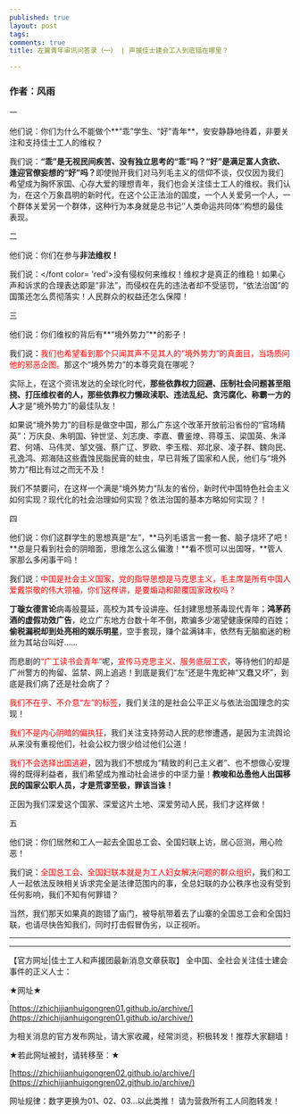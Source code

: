 ```yaml
---
published: true
layout: post
tags:
comments: true
title: 左翼青年审讯问答录（一） | 声援佳士建会工人到底错在哪里？

---
```


### 作者：风雨

<head>一</head>

他们说：你们为什么不能做个**“乖”学生、“好”青年**，安安静静地待着，非要关注和支持佳士工人的维权？

我们说：<b color= 'red'>“乖”是无视民间疾苦、没有独立思考的“乖”吗？“好”是满足富人贪欲、逢迎官僚妄想的“好”吗？</b>即使抛开我们对马列毛主义的信仰不谈，仅仅因为我们希望成为胸怀家国、心存大爱的理想青年，我们也会关注佳士工人的维权。我们认为，在这个万象昌明的新时代，在这个公正法治的国度，一个人关爱另一个人，一个群体关爱另一个群体，这种行为本身就是总书记‘’人类命运共同体‘’构想的最佳表现。

<head>二</head>

他们说：你们在参与**非法维权！**

我们说：</font color= 'red'>没有侵权何来维权！维权才是真正的维稳！</font>如果心声和诉求的合理表达即是“非法”，而侵权在先的违法者却不受惩罚，“依法治国”的国策还怎么贯彻落实！人民群众的权益还怎么保障！

<head>三</head>

他们说：你们维权的背后有**“境外势力”**的影子！

我们说：<font color= 'red'>我们也希望看到那个只闻其声不见其人的“境外势力”的真面目，当场质问他的邪恶企图。</font>那这个“境外势力”的本尊究竟在哪呢？

实际上，在这个资讯发达的全球化时代，**那些依靠权力回避、压制社会问题甚至阻挠、打压维权者的人，那些依靠权力懒政渎职、违法乱纪、贪污腐化、称霸一方的人**才是“境外势力”的最佳队友！

如果说“境外势力”的目标是做空中国，那么广东这个改革开放前沿省份的“官场精英”：万庆良、朱明国、钟世坚、刘志庚、李嘉、曹鉴燎、蒋尊玉、梁国英、朱泽君、何靖、马伟灵、邹文强、蔡广辽、罗欧、李玉楷、郑北泉、凌子群、魏向民、孔逸鸿、郑海陆这些蠹蚀民脂民膏的蛀虫，早已背叛了国家和人民，他们与“境外势力”相比有过之而无不及！

我们不禁要问，在这样一个满是“境外势力”队友的省份，新时代中国特色社会主义如何实现？现代化的社会治理如何实现？依法治国的基本方略如何实现？！

<head>四</head>

他们说：你们这群学生的思想真是“左”，**马列毛语言一套一套、脑子烧坏了吧！**总是只看到社会的阴暗面，思维怎么这么偏激！**看不惯可以出国呀，**管人家那么多闲事干吗！

我们说：<font color='red'>中国是社会主义国家，党的指导思想是马克思主义，毛主席是所有中国人爱戴崇敬的伟大领袖，你们这样讲，是要煽动和颠覆国家政权吗？</font>

**丁璇女德言论**病毒般蔓延，高校为其专设讲座、任封建思想荼毒现代青年；**鸿茅药酒的虚假功效广告**，屹立广东地方台数十年不倒，欺骗多少渴望健康保障的百姓；**偷税漏税却到处亮相的娱乐明星**，空手套现，赚个盆满钵丰，依然有无脑痴迷的粉丝为其站台叫好……

而悲剧的<font color= 'red'>“广工读书会青年”</font>呢，<font color= 'red'>宣传马克思主义、服务底层工农</font>，等待他们的却是广州警方的拘留、监禁、网上追逃！到底是我们“左”还是牛鬼蛇神“又蠢又坏”，到底是我们病了还是社会病了？

<font color= 'red'>我们不在乎、不介意“左”的标签</font>，我们关注的是社会公平正义与依法治国理念的实现！

<font color= 'red'>我们不是内心阴暗的偏执狂</font>，我们关注支持劳动人民的悲惨遭遇，是因为主流舆论从来没有重视他们，社会公权力很少给过他们公道！

<font color= 'red'>我们不会选择出国逃避</font>，因为我们不想成为“精致的利己主义者”、也不想做心安理得的既得利益者，我们希望成为推动社会进步的中坚力量！**教唆和怂恿他人出国移民的国家公职人员，才是荒谬至极，罪该当诛！**

正因为我们深爱这个国家、深爱这片土地、深爱劳动人民，我们才这样做！

<head>五</head>

他们说：你们居然和工人一起去全国总工会、全国妇联上访，居心叵测，用心险恶！

我们说：<font color= 'red'>全国总工会、全国妇联本就是为工人妇女解决问题的群众组织</font>，我们和工人一起依法反映相关诉求完全是法律范围内的事，全总妇联的办公秩序也没有受到任何影响，我们不知有何罪错？

当然，我们那天如果真的跑错了庙门，被导航带着去了山寨的全国总工会和全国妇联，也请尽快告知我们，同时打击假冒伪劣，以正视听。

---

---

【官方网址|佳士工人和声援团最新消息文章获取】
全中国、全社会关注佳士建会事件的正义人士：

★网址★

[https://zhichijianhuigongren01.github.io/archive/](https://zhichijianhuigongren01.github.io/archive/)

为相关消息的官方发布网址，请大家收藏，经常浏览，积极转发！推荐大家翻墙！

★若此网址被封，请转移至：★

[https://zhichijianhuigongren02.github.io/archive/](https://zhichijianhuigongren02.github.io/archive/)

网址规律：数字更换为01、02、03...以此类推！
请为营救所有工人同胞转发！
